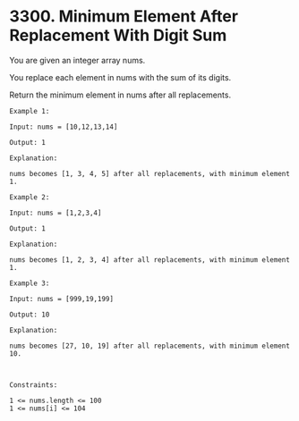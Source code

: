 # 3300. Minimum Element After Replacement With Digit Sum

You are given an integer array nums.

You replace each element in nums with the sum of its digits.

Return the minimum element in nums after all replacements.

```
Example 1:

Input: nums = [10,12,13,14]

Output: 1

Explanation:

nums becomes [1, 3, 4, 5] after all replacements, with minimum element 1.

Example 2:

Input: nums = [1,2,3,4]

Output: 1

Explanation:

nums becomes [1, 2, 3, 4] after all replacements, with minimum element 1.

Example 3:

Input: nums = [999,19,199]

Output: 10

Explanation:

nums becomes [27, 10, 19] after all replacements, with minimum element 10.



Constraints:

1 <= nums.length <= 100
1 <= nums[i] <= 104
```